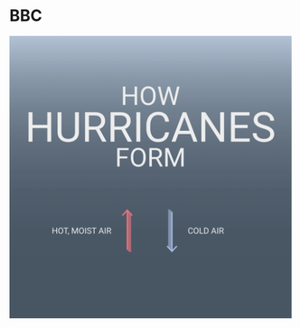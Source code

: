 # BBC

<!-- <img style="width:300px" src="hurricane.gif" alt="description of gif" /> 
 -->
<img style="width:500px; margin: 0 auto" src="hurricane_2.gif" alt="description of gif" /> 

